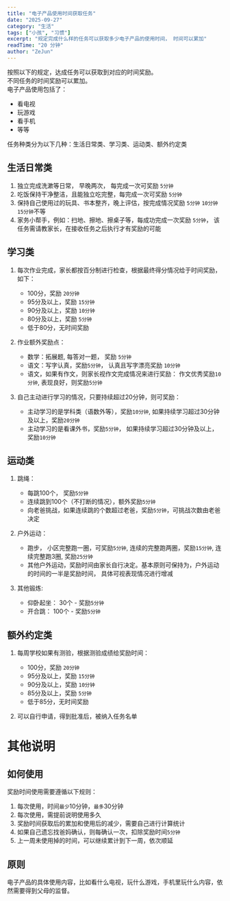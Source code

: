 ```yaml
---
title: "电子产品使用时间获取任务"
date: "2025-09-27"
category: "生活"
tags: ["小孩", "习惯"]
excerpt: "规定完成什么样的任务可以获取多少电子产品的使用时间， 时间可以累加"
readTime: "20 分钟"
author: "ZeJun"
---
```

按照以下的规定，达成任务可以获取到对应的时间奖励。  
不同任务的时间奖励可以累加。  
电子产品使用包括了：
- 看电视
- 玩游戏
- 看手机
- 等等


任务种类分为以下几种：生活日常类、学习类、运动类、额外约定类  

## 生活日常类
1. 独立完成洗漱等日常， 早晚两次， 每完成一次可奖励 `5分钟`
2. 吃饭保持干净整洁，且能独立吃完整，每完成一次可奖励 `5分钟`
3. 保持自己使用过的玩具、书本整齐，晚上评估，按完成情况奖励 `5分钟` `10分钟` `15分钟`不等
4. 家务小帮手，例如：扫地、擦地、擦桌子等，每成功完成一次奖励 `5分钟`， 该任务需请教家长，在接收任务之后执行才有奖励的可能

## 学习类
1. 每次作业完成，家长都按百分制进行检查，根据最终得分情况给于时间奖励， 如下：
   - 100分，奖励 `20分钟`
   - 95分及以上，奖励 `15分钟`
   - 90分及以上，奖励 `10分钟`
   - 80分及以上，奖励 `5分钟`
   - 低于80分，无时间奖励
2. 作业额外奖励点：
   - 数学：拓展题, 每答对一题， 奖励 `5分钟`
   - 语文：写字认真，奖励`5分钟`， 认真且写字漂亮奖励 `10分钟`
   - 语文，如果有作文，则家长视作文完成情况来进行奖励： 作文优秀奖励`10分钟`, 表现良好，则奖励`5分钟`

3. 自己主动进行学习的情况，只要持续超过20分钟，则可奖励：
   - 主动学习的是学科类（语数外等），奖励`10分钟`, 如果持续学习超过30分钟及以上，奖励`20分钟`
   - 主动学习的是看课外书，奖励`5分钟`， 如果持续学习超过30分钟及以上，奖励`10分钟`
  

## 运动类
1. 跳绳：
   - 每跳100个， 奖励`5分钟`
   - 连续跳到100个（不打断的情况），额外奖励`5分钟`
   - 向老爸挑战，如果连续跳的个数超过老爸，奖励`5分钟`，可挑战次数由老爸决定

2. 户外运动：
   - 跑步， 小区完整跑一圈，可奖励`5分钟`, 连续的完整跑两圈，奖励`15分钟`, 连续完整跑3圈, 奖励`25分钟`
   - 其他户外运动，奖励时间由家长自行决定。基本原则可保持为，户外运动的时间的一半是奖励时间， 具体可视表现情况进行增减

3. 其他锻炼:
   - 仰卧起坐： 30个 - 奖励`5分钟`
   - 开合跳： 100个 - 奖励`5分钟`
   

## 额外约定类
1. 每周学校如果有测验，根据测验成绩给奖励时间：
   - 100分，奖励 `20分钟`
   - 95分及以上，奖励 `15分钟`
   - 90分及以上，奖励 `10分钟`
   - 85分及以上，奖励 `5分钟`
   - 低于85分，无时间奖励

2. 可以自行申请，得到批准后，被纳入任务名单


# 其他说明
## 如何使用
奖励时间使用需要遵循以下规则：
1. 每次使用，时间`最少`10分钟，`最多`30分钟
2. 每次使用，需提前说明使用多久
3. 奖励时间获取后的累加和使用后的减少，需要自己进行计算统计
4. 如果自己遗忘找爸妈确认，则每确认一次，扣除奖励时间`5分钟`
5. 上一周未使用掉的时间，可以继续累计到下一周，依次顺延

## 原则
电子产品的具体使用内容，比如看什么电视，玩什么游戏，手机里玩什么内容，依然需要得到父母的监督。

